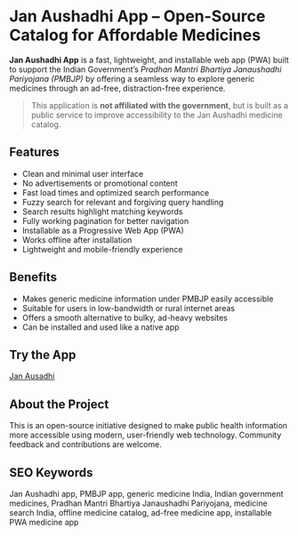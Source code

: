  # Jan Aushadhi App – Open-Source Catalog for Affordable Medicines

**Jan Aushadhi App** is a fast, lightweight, and installable web app (PWA) built to support the Indian Government’s *Pradhan Mantri Bhartiya Janaushadhi Pariyojana (PMBJP)* by offering a seamless way to explore generic medicines through an ad-free, distraction-free experience.

> This application is **not affiliated with the government**, but is built as a public service to improve accessibility to the Jan Aushadhi medicine catalog.

## Features

- Clean and minimal user interface
- No advertisements or promotional content
- Fast load times and optimized search performance
- Fuzzy search for relevant and forgiving query handling
- Search results highlight matching keywords
- Fully working pagination for better navigation
- Installable as a Progressive Web App (PWA)
- Works offline after installation
- Lightweight and mobile-friendly experience

## Benefits

- Makes generic medicine information under PMBJP easily accessible
- Suitable for users in low-bandwidth or rural internet areas
- Offers a smooth alternative to bulky, ad-heavy websites
- Can be installed and used like a native app

## Try the App
[Jan Ausadhi](https://achyutem.github.io/JanAusadhi/?ref=github)

## About the Project

This is an open-source initiative designed to make public health information more accessible using modern, user-friendly web technology. Community feedback and contributions are welcome.

## SEO Keywords

Jan Aushadhi app, PMBJP app, generic medicine India, Indian government medicines, Pradhan Mantri Bhartiya Janaushadhi Pariyojana, medicine search India, offline medicine catalog, ad-free medicine app, installable PWA medicine app

